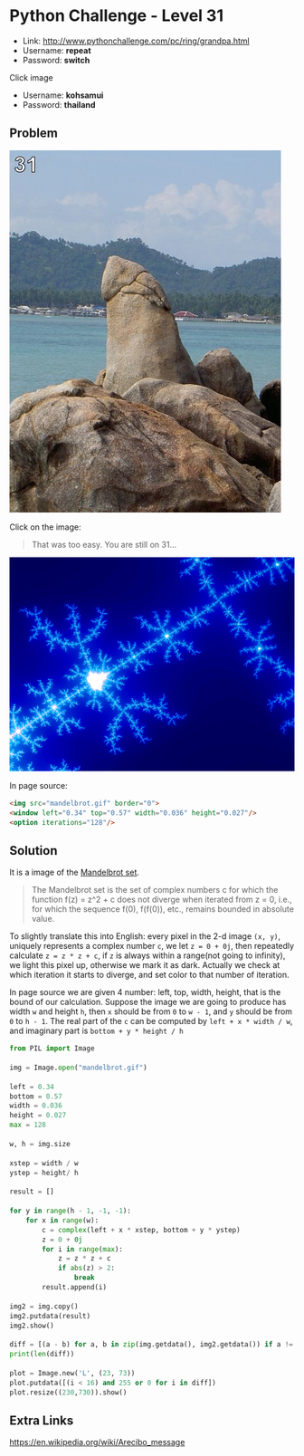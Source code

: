 # Python Challenge - Level 31

- Link: http://www.pythonchallenge.com/pc/ring/grandpa.html
- Username: **repeat**
- Password: **switch**

Click image

- Username: **kohsamui**
- Password: **thailand**

## Problem

![](images/grandpa.jpg)

Click on the image:

> That was too easy. You are still on 31... 

![](images/mandelbrot.gif)

In page source:

```html
<img src="mandelbrot.gif" border="0">
<window left="0.34" top="0.57" width="0.036" height="0.027"/>
<option iterations="128"/>
```

## Solution

It is a image of the [Mandelbrot set](https://en.wikipedia.org/wiki/Mandelbrot_set). 

> The Mandelbrot set is the set of complex numbers c for which the function f(z) = z^2 + c does not diverge when iterated from z = 0, i.e., for which the sequence f(0), f(f(0)), etc., remains bounded in absolute value.

To slightly translate this into English: every pixel in the 2-d image ``(x, y)``, uniquely represents a complex number 
``c``, we let ``z = 0 + 0j``, then repeatedly calculate ``z = z * z + c``, if ``z`` is always within a range(not 
going to infinity), we light this pixel up, otherwise we mark it as dark. Actually we check at which iteration it 
starts to diverge, and set color to that number of iteration.

In page source we are given 4 number: left, top, width, height, that is the bound of our calculation. Suppose the 
image we are going to produce has width ``w`` and height ``h``, then ``x`` should be from ``0`` to ``w - 1``, and 
``y`` should be from ``0`` to ``h - 1``. The real part of the ``c`` can be computed by ``left + x * width / w``, and 
imaginary part is ``bottom + y * height / h``

```python
from PIL import Image

img = Image.open("mandelbrot.gif")

left = 0.34
bottom = 0.57
width = 0.036
height = 0.027
max = 128

w, h = img.size

xstep = width / w
ystep = height/ h

result = []

for y in range(h - 1, -1, -1):
    for x in range(w):
        c = complex(left + x * xstep, bottom + y * ystep)
        z = 0 + 0j
        for i in range(max):
            z = z * z + c
            if abs(z) > 2: 
                break
        result.append(i)

img2 = img.copy()
img2.putdata(result)
img2.show()

diff = [(a - b) for a, b in zip(img.getdata(), img2.getdata()) if a != b]
print(len(diff))

plot = Image.new('L', (23, 73))
plot.putdata([(i < 16) and 255 or 0 for i in diff])
plot.resize((230,730)).show()
```

## Extra Links

https://en.wikipedia.org/wiki/Arecibo_message


<div class="ad">
<script src='//z-na.amazon-adsystem.com/widgets/onejs?MarketPlace=US&amp;adInstanceId=0f3c2d71-0c18-4aca-be44-ba6e8892af33&amp;storeId=xstore0b-20'></script> 
</div>  